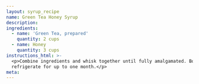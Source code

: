 ```yaml
---
layout: syrup_recipe
name: Green Tea Honey Syrup
description:
ingredients:
  - name: 'Green Tea, prepared'
    quantity: 2 cups
  - name: Honey
    quantity: 3 cups
instructions_html: >-
  <p>Combine ingredients and whisk together until fully amalgamated. Bottle and
  refrigerate for up to one month.</p>
meta:
---
```



